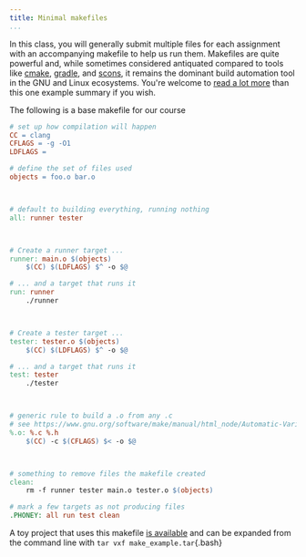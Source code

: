 ```yaml
---
title: Minimal makefiles
...
```


In this class, you will generally submit multiple files for each assignment
with an accompanying makefile to help us run them.
Makefiles are quite powerful and, while sometimes considered antiquated compared to tools like [cmake](https://cmake.org), [gradle](https://gradle.org), and [scons](https://scons.org),
it remains the dominant build automation tool in the GNU and Linux ecosystems.
You're welcome to [read a lot more](https://www.gnu.org/software/make/manual/)
than this one example summary if you wish.


The following is a base makefile for our course

````makefile
# set up how compilation will happen
CC = clang
CFLAGS = -g -O1
LDFLAGS = 

# define the set of files used
objects = foo.o bar.o



# default to building everything, running nothing
all: runner tester



# Create a runner target ...
runner: main.o $(objects)
	$(CC) $(LDFLAGS) $^ -o $@

# ... and a target that runs it
run: runner
	./runner



# Create a tester target ...
tester: tester.o $(objects)
	$(CC) $(LDFLAGS) $^ -o $@

# ... and a target that runs it
test: tester
	./tester



# generic rule to build a .o from any .c
# see https://www.gnu.org/software/make/manual/html_node/Automatic-Variables.html
%.o: %.c %.h
	$(CC) -c $(CFLAGS) $< -o $@



# something to remove files the makefile created
clean:
	rm -f runner tester main.o tester.o $(objects)

# mark a few targets as not producing files
.PHONEY: all run test clean 
````

A toy project that uses this makefile [is available](files/make_example.tar)
and can be expanded from the command line with `tar vxf make_example.tar`{.bash}
